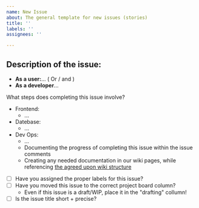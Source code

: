 ```yaml
---
name: New Issue
about: The general template for new issues (stories)
title: ''
labels: ''
assignees: ''

---
```


## Description of the issue:

* **As a user:**...
( Or / and )
* **As a developer**...

What steps does completing this issue involve?
* Frontend: 
  * ...
* Datebase: 
  * ...
* Dev Ops:
  * ...
  * Documenting the progress of completing this issue within the issue comments
  * Creating any needed documentation in our wiki pages, while referencing [the agreed upon wiki structure](https://github.com/bmitchinson/CS5800-Team9/wiki/Wiki-Template)

- [ ] Have you assigned the proper labels for this issue?
- [ ] Have you moved this issue to the correct project board column?
  - Even if this issue is a draft/WIP, place it in the "drafting" collumn!
- [ ] Is the issue title short + precise?
